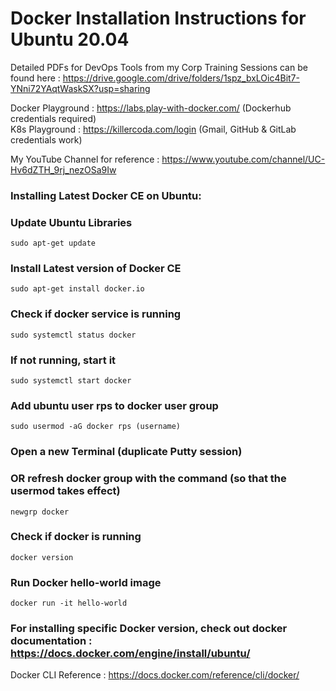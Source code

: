 # Docker Installation Instructions for Ubuntu 20.04

Detailed PDFs for DevOps Tools from my Corp Training Sessions can be found here : 
https://drive.google.com/drive/folders/1spz_bxLOic4Bit7-YNni72YAqtWaskSX?usp=sharing <br>

Docker Playground : https://labs.play-with-docker.com/ (Dockerhub credentials required) <br>
K8s Playground : https://killercoda.com/login (Gmail, GitHub & GitLab credentials work) <br>

My YouTube Channel for reference : https://www.youtube.com/channel/UC-Hv6dZTH_9rj_nezOSa9Iw <br>

### Installing Latest Docker CE on Ubuntu:

### Update Ubuntu Libraries
```
sudo apt-get update
```


### Install Latest version of Docker CE
```
sudo apt-get install docker.io
```

### Check if docker service is running
```
sudo systemctl status docker
```

### If not running, start it
```
sudo systemctl start docker
```

### Add ubuntu user rps to docker user group
```
sudo usermod -aG docker rps (username)
```

### Open a new Terminal (duplicate Putty session)

### OR refresh docker group with the command (so that the usermod takes effect)

```
newgrp docker
```

### Check if docker is running
```
docker version
```

### Run Docker hello-world image
```
docker run -it hello-world
```


### For installing specific Docker version, check out docker documentation : https://docs.docker.com/engine/install/ubuntu/

Docker CLI Reference : https://docs.docker.com/reference/cli/docker/ 
